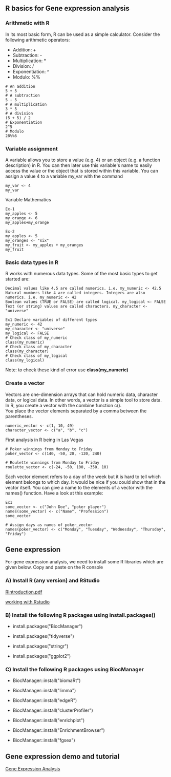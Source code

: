 ## R basics for Gene expression analysis

### Arithmetic with R
In its most basic form, R can be used as a simple calculator. Consider the following arithmetic operators: <br>
* Addition: + <br>
* Subtraction: - <br>
* Multiplication: * <br>
* Division: / <br>
* Exponentiation: ^ <br>
* Modulo: %% <br>

```
# An addition
5 + 5 
# A subtraction
5 - 5 
# A multiplication
3 * 5
# A division
(5 + 5) / 2 
# Exponentiation
2^5
# Modulo
28%%6
```
### Variable assignment

A variable allows you to store a value (e.g. 4) or an object (e.g. a function description) in R. You can then later use this variable's name to easily access the value or the object that is stored within this variable. You can assign a value 4 to a variable my_var with the command

```
my_var <- 4
my_var
```
Variable Mathematics
```
Ex-1
my_apples <- 5
my_orange <- 6
my_apples+my_orange

Ex-2
my_apples <- 5 
my_oranges <- "six" 
my_fruit <- my_apples + my_oranges 
my_fruit
``` 
### Basic data types in R

R works with numerous data types. Some of the most basic types to get started are: 

    Decimal values like 4.5 are called numerics. i.e. my_numeric <- 42.5
    Natural numbers like 4 are called integers. Integers are also numerics. i.e. my_numeric <- 42
    Boolean values (TRUE or FALSE) are called logical. my_logical <- FALSE 
    Text (or string) values are called characters. my_character <- "universe"

```
Ex1 Declare variables of different types
my_numeric <- 42
my_character <- "universe"
my_logical <- FALSE 
# Check class of my_numeric
class(my_numeric)
# Check class of my_character
class(my_character)
# Check class of my_logical
class(my_logical)
```
Note: to check these kind of error use **class(my_numeric)**

### Create a vector
Vectors are one-dimension arrays that can hold numeric data, character data, or logical data. In other words, a vector is a simple tool to store data. <br>
In R, you create a vector with the combine function c(). <br>
You place the vector elements separated by a comma between the parentheses.

```
numeric_vector <- c(1, 10, 49)
character_vector <- c("a", "b", "c")
```
First analysis in R being in Las Vegas
```
# Poker winnings from Monday to Friday
poker_vector <- c(140, -50, 20, -120, 240)

# Roulette winnings from Monday to Friday
roulette_vector <- c(-24, -50, 100, -350, 10)
```
Each vector element refers to a day of the week but it is hard to tell which element belongs to which day. It would be nice if you could show that in the vector itself. You can give a name to the elements of a vector with the names() function. Have a look at this example: 
```
Ex1
some_vector <- c("John Doe", "poker player")
names(some_vector) <- c("Name", "Profession")
some_vector

# Assign days as names of poker_vector
names(poker_vector) <- c("Monday", "Tuesday", "Wednesday", "Thursday", "Friday")
```


## Gene expression 

For gene expression analysis, we need to install some R libraries which are given below. Copy and paste on the R console

### A) Install R (any version) and RStudio

[RIntroduction.pdf](https://github.com/bioinfokushwaha/Livestock_Genomics/files/15425954/RIntroduction.pdf)

[working with Rstudio](https://www.youtube.com/watch?v=FIrsOBy5k58)

### B) Install the following R packages using install.packages() 

* install.packages("BiocManager")

* install.packages("tidyverse")

* install.packages("stringr")

* install.packages("ggplot2")


### C) Install the following R packages using BiocManager

* BiocManager::install("biomaRt")

* BiocManager::install("limma")

* BiocManager::install("edgeR")

* BiocManager::install("clusterProfiler")

* BiocManager::install("enrichplot")

* BiocManager::install("EnrichmentBrowser")

* BiocManager::install("fgsea")



## Gene expression demo and tutorial

[Gene Expression Analysis](https://github.com/bioinfokushwaha/Livestock_Genomics/blob/master/Data/Gene_Expression_Analysis.zip)
